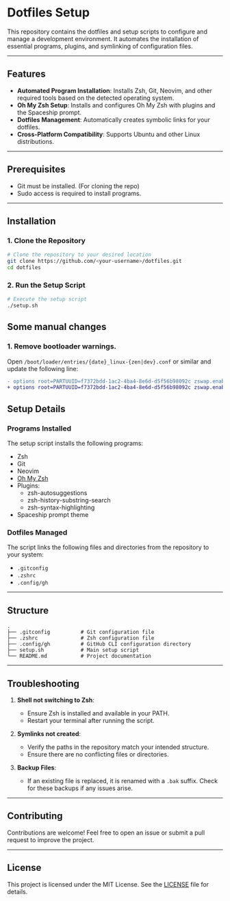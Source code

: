 # Dotfiles Setup

This repository contains the dotfiles and setup scripts to configure and manage a development environment. It automates the installation of essential programs, plugins, and symlinking of configuration files.

---

## Features

- **Automated Program Installation**: Installs Zsh, Git, Neovim, and other required tools based on the detected operating system.
- **Oh My Zsh Setup**: Installs and configures Oh My Zsh with plugins and the Spaceship prompt.
- **Dotfiles Management**: Automatically creates symbolic links for your dotfiles.
- **Cross-Platform Compatibility**: Supports Ubuntu and other Linux distributions.

---

## Prerequisites

- Git must be installed. (For cloning the repo)
- Sudo access is required to install programs.

---

## Installation

### 1. Clone the Repository
```bash
# Clone the repository to your desired location
git clone https://github.com/<your-username>/dotfiles.git
cd dotfiles
```

### 2. Run the Setup Script
```bash
# Execute the setup script
./setup.sh
```

## Some manual changes

### 1. Remove bootloader warnings.
Open `/boot/loader/entries/{date}_linux-{zen|dev}.conf` or similar and update the following line:

```diff
- options root=PARTUUID=f7372bdd-1ac2-4ba4-8e6d-d5f56b98092c zswap.enabled=0 rw rootfstype=f2fs
+ options root=PARTUUID=f7372bdd-1ac2-4ba4-8e6d-d5f56b98092c zswap.enabled=0 rw rootfstype=f2fs loglevel=3 quiet
```

## Setup Details

### Programs Installed
The setup script installs the following programs:
- Zsh
- Git
- Neovim
- [Oh My Zsh](https://ohmyz.sh)
- Plugins:
  - zsh-autosuggestions
  - zsh-history-substring-search
  - zsh-syntax-highlighting
- Spaceship prompt theme

### Dotfiles Managed
The script links the following files and directories from the repository to your system:
- `.gitconfig`
- `.zshrc`
- `.config/gh`

---

## Structure

```
.
├── .gitconfig          # Git configuration file
├── .zshrc              # Zsh configuration file
├── .config/gh          # GitHub CLI configuration directory
├── setup.sh            # Main setup script
└── README.md           # Project documentation
```

---

## Troubleshooting

1. **Shell not switching to Zsh**:
   - Ensure Zsh is installed and available in your PATH.
   - Restart your terminal after running the script.

2. **Symlinks not created**:
   - Verify the paths in the repository match your intended structure.
   - Ensure there are no conflicting files or directories.

3. **Backup Files**:
   - If an existing file is replaced, it is renamed with a `.bak` suffix. Check for these backups if any issues arise.

---

## Contributing

Contributions are welcome! Feel free to open an issue or submit a pull request to improve the project.

---

## License

This project is licensed under the MIT License. See the [LICENSE](LICENSE) file for details.
